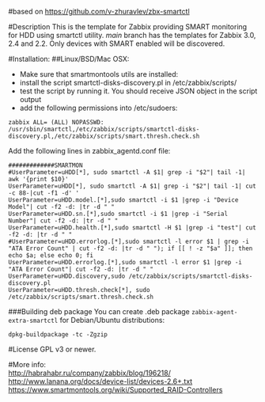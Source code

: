 #based on https://github.com/v-zhuravlev/zbx-smartctl

#Description
This is the template for Zabbix providing SMART monitoring for HDD using smartctl utility.
*main* branch has the templates for Zabbix 3.0, 2.4 and 2.2. Only devices with SMART enabled will be discovered.

#Installation:
##Linux/BSD/Mac OSX:
- Make sure that smartmontools utils are installed:
- install the script smartctl-disks-discovery.pl in /etc/zabbix/scripts/
- test the script by running it. You should receive JSON object in the script output
- add the following permissions into /etc/sudoers:
```
zabbix ALL= (ALL) NOPASSWD: /usr/sbin/smartctl,/etc/zabbix/scripts/smartctl-disks-discovery.pl,/etc/zabbix/scripts/smart.thresh.check.sh
```
Add the following lines in zabbix_agentd.conf file:
```
#############SMARTMON
#UserParameter=uHDD[*], sudo smartctl -A $1| grep -i "$2"| tail -1| awk '{print $10}'
UserParameter=uHDD[*], sudo smartctl -A $1| grep -i "$2"| tail -1| cut -c 88-|cut -f1 -d' '
UserParameter=uHDD.model.[*],sudo smartctl -i $1 |grep -i "Device Model"| cut -f2 -d: |tr -d " "
UserParameter=uHDD.sn.[*],sudo smartctl -i $1 |grep -i "Serial Number"| cut -f2 -d: |tr -d " "
UserParameter=uHDD.health.[*],sudo smartctl -H $1 |grep -i "test"| cut -f2 -d: |tr -d " "
#UserParameter=uHDD.errorlog.[*],sudo smartctl -l error $1 | grep -i "ATA Error Count" | cut -f2 -d: |tr -d " "); if [[ ! -z "$a" ]]; then echo $a; else echo 0; fi
UserParameter=uHDD.errorlog.[*],sudo smartctl -l error $1 |grep -i "ATA Error Count"| cut -f2 -d: |tr -d " "
UserParameter=uHDD.discovery,sudo /etc/zabbix/scripts/smartctl-disks-discovery.pl
UserParameter=uHDD.thresh.check[*], sudo /etc/zabbix/scripts/smart.thresh.check.sh

```
###Building deb package
You can create .deb package `zabbix-agent-extra-smartctl` for Debian/Ubuntu distributions:
```shell
dpkg-buildpackage -tc -Zgzip

```
#License
GPL v3 or newer.

#More info:  
http://habrahabr.ru/company/zabbix/blog/196218/  
http://www.lanana.org/docs/device-list/devices-2.6+.txt  
https://www.smartmontools.org/wiki/Supported_RAID-Controllers  
